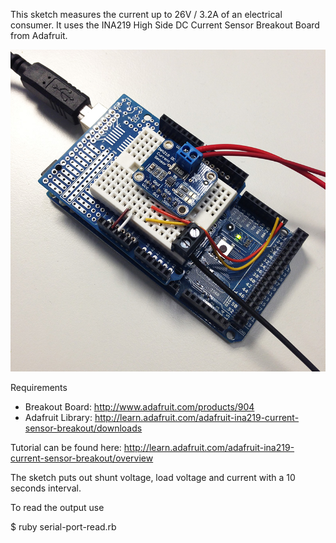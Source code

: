 This sketch measures the current up to 26V / 3.2A of an electrical consumer.
It uses the INA219 High Side DC Current Sensor Breakout Board from Adafruit.

![Hardware](https://github.com/beni/arduino_current_logger/blob/master/hardware.jpg)

Requirements
* Breakout Board: http://www.adafruit.com/products/904
* Adafruit Library: http://learn.adafruit.com/adafruit-ina219-current-sensor-breakout/downloads

Tutorial can be found here: http://learn.adafruit.com/adafruit-ina219-current-sensor-breakout/overview

The sketch puts out shunt voltage, load voltage and current with a 10 seconds interval.

To read the output use

$ ruby serial-port-read.rb